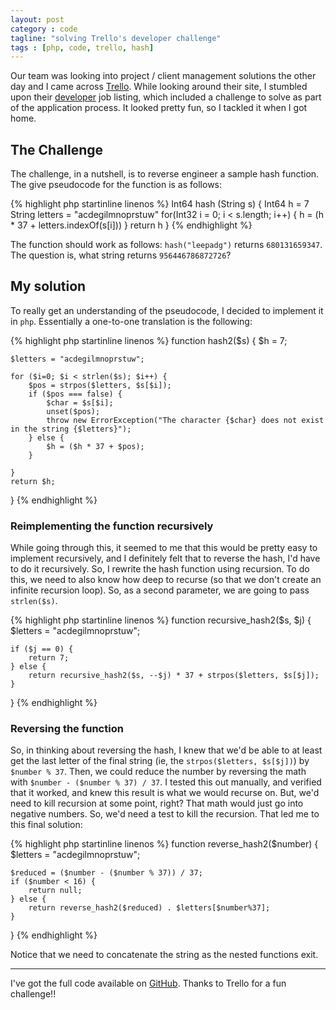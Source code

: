 ```yaml
---
layout: post
category : code
tagline: "solving Trello's developer challenge"
tags : [php, code, trello, hash]
---
```


Our team was looking into project / client management solutions the other day and I came across [Trello](http://www.trello.com). While looking around their site, I stumbled upon their [developer](https://trello.com/jobs/developer) job listing, which included a challenge to solve as part of the application process. It looked pretty fun, so I tackled it when I got home. 

## The Challenge

The challenge, in a nutshell, is to reverse engineer a sample hash function. The give pseudocode for the function is as follows:

{% highlight php startinline linenos %}
Int64 hash (String s) {
    Int64 h = 7
    String letters = "acdegilmnoprstuw"
    for(Int32 i = 0; i < s.length; i++) {
        h = (h * 37 + letters.indexOf(s[i]))
    }
    return h
}
{% endhighlight %}

The function should work as follows: `hash("leepadg")` returns `680131659347`. The question is, what string returns `956446786872726`?

## My solution

To really get an understanding of the pseudocode, I decided to implement it in `php`. Essentially a one-to-one translation is the following:

{% highlight php startinline linenos %}
function hash2($s)
{
	$h = 7;

	$letters = "acdegilmnoprstuw";

	for ($i=0; $i < strlen($s); $i++) { 
		$pos = strpos($letters, $s[$i]);
		if ($pos === false) {
			$char = $s[$i];
			unset($pos);
			throw new ErrorException("The character {$char} does not exist in the string {$letters}");
		} else {
			$h = ($h * 37 + $pos);
		}

	}
	return $h;
}
{% endhighlight %}

### Reimplementing the function recursively

While going through this, it seemed to me that this would be pretty easy to implement recursively, and I definitely felt that to reverse the hash, I'd have to do it recursively. So, I rewrite the hash function using recursion. To do this, we need to also know how deep to recurse (so that we don't create an infinite recursion loop). So, as a second parameter, we are going to pass `strlen($s)`.

{% highlight php startinline linenos %}
function recursive_hash2($s, $j)
{
	$letters = "acdegilmnoprstuw";

	if ($j == 0) {
		return 7;
	} else {
		return recursive_hash2($s, --$j) * 37 + strpos($letters, $s[$j]);
	}
}
{% endhighlight %}

### Reversing the function

So, in thinking about reversing the hash, I knew that we'd be able to at least get the last letter of the final string (ie, the `strpos($letters, $s[$j])`) by `$number % 37`. Then, we could reduce the number by reversing the math with `$number - ($number % 37) / 37`. I tested this out manually, and verified that it worked, and knew this result is what we would recurse on. But, we'd need to kill recursion at some point, right? That math would just go into negative numbers. So, we'd need a test to kill the recursion. That led me to this final solution:

{% highlight php startinline linenos %}	
function reverse_hash2($number)
{
	$letters = "acdegilmnoprstuw";

	$reduced = ($number - ($number % 37)) / 37;
	if ($number < 16) {
		return null;
	} else {
	 	return reverse_hash2($reduced) . $letters[$number%37];
	}	
}
{% endhighlight %}

Notice that we need to concatenate the string as the nested functions exit.

---

I've got the full code available on [GitHub](https://github.com/oflannabhra/trello-app). Thanks to Trello for a fun challenge!!